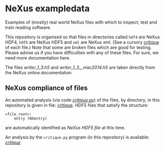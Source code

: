 # NeXus exampledata

Examples of (mostly) real world NeXus files with which to inspect, 
test and train reading software.

This repository is organised so that files in directories called
`hdf4` are NeXus HDF4, `hdf5` are NeXus HDF5 and `xml` are NeXus xml.
(See a cursory [critique](critique.md) of each file.)
Note that some are broken files
which are good for testing.
Please advise us if you have difficulties with any of these files.
For sure, we need more documentation here.

The files *writer_1_3.h5* and *writer_1_3__niac2014.h5*
are taken directly from the NeXus online documentation

## NeXus compliance of files

An automated analysis (via code [*critique.py*](critique.py)) of the files, by directory, 
in this *<exampledata>* repository is given in file: [critique](critique.md).
HDF5 files that satisfy the structure:

    <file_root>:
        entry (NXentry)

are automatically identified as *NeXus HDF5 file* at this time.

An analysis by the `critique.py` program (in this repository)
is available: [*critique*](critique.md)
